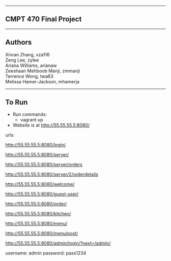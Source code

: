 -------------
CMPT 470
Final Project
-------------

-------
Authors
-------
Xinran Zhang, xza116  
Zeng Lee, zylee  
Ariana Williams, arianaw  
Zeeshaan Mehboob Manji, zmmanji  
Terrence Wong, twa63  
Melissa Hamer-Jackson, mhamerja  

------
To Run
------
- Run commands:
    - vagrant up
- Website is at http://55.55.55.5:8080/

urls:

http://55.55.55.5:8080/login/

http://55.55.55.5:8080/server/

http://55.55.55.5:8080/server/orders

http://55.55.55.5:8080/server/2/orderdetails

http://55.55.55.5:8080/welcome/

http://55.55.55.5:8080/guest-user/

http://55.55.55.5:8080/order/

http://55.55.55.5:8080/kitchen/

http://55.55.55.5:8080/menu/

http://55.55.55.5:8080/menu/post/

http://55.55.55.5:8080/admin/login/?next=/admin/

username: admin
password: pass1234
